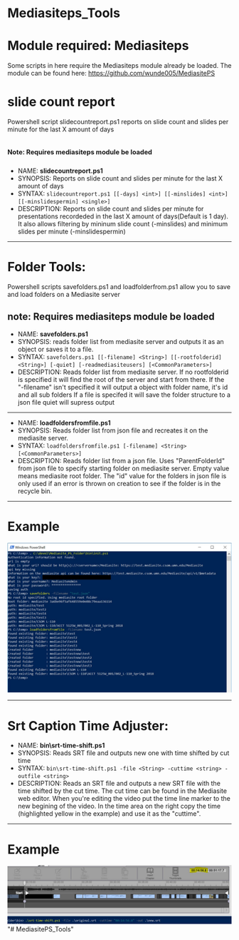 # Mediasiteps_Tools

# Module required: Mediasiteps
Some scripts in here require the Mediasiteps module already be loaded.  The module can be found here: https://github.com/wunde005/MediasitePS

# slide count report
Powershell script slidecountreport.ps1 reports on slide count and slides per minute for the last X amount of days

<sub><sup>Note: Requires mediasiteps module be loaded</sup></sub>
---

- NAME: **slidecountreport.ps1**
- SYNOPSIS: Reports on slide count and slides per minute for the last X amount of days
- SYNTAX: ```slidecountreport.ps1 [[-days] <int>] [[-minslides] <int>] [[-minslidespermin] <single>]```
- DESCRIPTION: Reports on slide count and slides per minute for presentations recordeded in the last X amount of days(Default is 1 day).  
    It also allows filtering by mininum slide count (-minslides) and minimum slides per minute (-minslidespermin)
    
---

# Folder Tools:
Powershell scripts savefolders.ps1 and loadfolderfrom.ps1 allow you to save and load folders on a Mediasite server

note: Requires mediasiteps module be loaded
---

- NAME: **savefolders.ps1**
- SYNOPSIS: reads folder list from mediasite server and outputs it as an object or saves it to a file.
- SYNTAX: ```savefolders.ps1 [[-filename] <String>] [[-rootfolderid] <String>] [-quiet] [-readmediasiteusers] [<CommonParameters>]```
- DESCRIPTION: 
    Reads folder list from mediasite server.
    If no rootfolderid is specified it will find the root of the server and start from there.
    If the "-filename" isn't specified it will output a object with folder name, it's id and all sub folders
    If a file is specifed it will save the folder structure to a json file
    quiet will supress output

---

- NAME: **loadfoldersfromfile.ps1**
- SYNOPSIS: Reads folder list from json file and recreates it on the mediasite server.
- SYNTAX: ```loadfoldersfromfile.ps1 [-filename] <String> [<CommonParameters>]```
- DESCRIPTION:
    Reads folder list from a json file.
    Uses "ParentFolderId" from json file to specify starting folder on mediasite server.  Empty value means mediasite
    root folder.
    The "id" value for the folders in json file is only used if an error is thrown on creation to see if the folder is
    in the recycle bin.

---
# Example
![Example](/docs/images/folder_dump_example.JPG)



---
# Srt Caption Time Adjuster:

- NAME: **bin\srt-time-shift.ps1**
- SYNOPSIS: Reads SRT file and outputs new one with time shifted by cut time
- SYNTAX: ```bin\srt-time-shift.ps1 -file <String> -cuttime <string> -outfile <string> ```
- DESCRIPTION:
    Reads an SRT file and outputs a new SRT file with the time shifted by the cut time.
    The cut time can be found in the Mediasite web editor.  When you're editing the video put the time line marker to the new begining of the video.  In the time area on the right copy the time (highlighted yellow in the example) and use it as the "cuttime". 
    
---
# Example
![Example](/docs/images/srt_time_example.jpg)
"# MediasitePS_Tools" 
